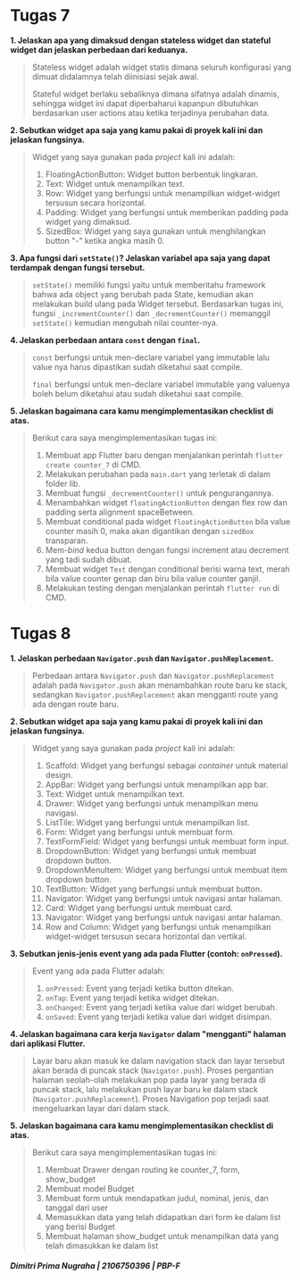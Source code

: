 # Tugas 7

**1. Jelaskan apa yang dimaksud dengan stateless widget dan stateful widget dan jelaskan perbedaan dari keduanya.**
>Stateless widget adalah widget statis dimana seluruh konfigurasi yang dimuat didalamnya telah diinisiasi sejak awal.
>
>Stateful widget berlaku sebaliknya dimana sifatnya adalah dinamis, sehingga widget ini dapat diperbaharui kapanpun dibutuhkan berdasarkan user actions atau ketika terjadinya perubahan data.

**2. Sebutkan widget apa saja yang kamu pakai di proyek kali ini dan jelaskan fungsinya.**
>Widget yang saya gunakan pada _project_ kali ini adalah:
>
>1. FloatingActionButton: Widget button berbentuk lingkaran.
>2. Text: Widget untuk menampilkan text.
>3. Row: Widget yang berfungsi untuk menampilkan widget-widget tersusun secara horizontal.
>4. Padding: Widget yang berfungsi untuk memberikan padding pada widget yang dimaksud.
>5. SizedBox: Widget yang saya gunakan untuk menghilangkan button "-" ketika angka masih 0.

**3. Apa fungsi dari `setState()`? Jelaskan variabel apa saja yang dapat terdampak dengan fungsi tersebut.**
>`setState()` memiliki fungsi yaitu untuk memberitahu framework bahwa ada object yang berubah pada State, kemudian akan melakukan build ulang pada Widget tersebut. Berdasarkan tugas ini, fungsi `_incrementCounter()` dan `_decrementCounter()` memanggil `setState()` kemudian mengubah nilai counter-nya.

**4. Jelaskan perbedaan antara `const` dengan `final`.**
>`const` berfungsi untuk men-declare variabel yang immutable lalu value nya harus dipastikan sudah diketahui saat compile.
>
>`final` berfungsi untuk men-declare variabel immutable yang valuenya boleh belum diketahui atau sudah diketahui saat compile.

**5. Jelaskan bagaimana cara kamu mengimplementasikan checklist di atas.**
>Berikut cara saya mengimplementasikan tugas ini:
>
>1. Membuat app Flutter baru dengan menjalankan perintah `flutter create counter_7` di CMD.
>2. Melakukan perubahan pada `main.dart` yang terletak di dalam folder lib.
>3. Membuat fungsi `_decrementCounter()` untuk pengurangannya.
>4. Menambahkan widget `floatingActionButton` dengan flex row dan padding serta alignment spaceBetween.
>5. Membuat conditional pada widget `floatingActionButton` bila value counter masih 0, maka akan digantikan dengan `sizedBox` transparan.
>6. Mem-_bind_ kedua button dengan fungsi increment atau decrement yang tadi sudah dibuat.
>7. Membuat widget `Text` dengan conditional berisi warna text, merah bila value counter genap dan biru bila value counter ganjil.
>8. Melakukan testing dengan menjalankan perintah `flutter run` di CMD.

# Tugas 8

**1. Jelaskan perbedaan `Navigator.push` dan `Navigator.pushReplacement`.**
>Perbedaan antara `Navigator.push` dan `Navigator.pushReplacement` adalah pada `Navigator.push` akan menambahkan route baru ke stack, sedangkan `Navigator.pushReplacement` akan mengganti route yang ada dengan route baru.

**2. Sebutkan widget apa saja yang kamu pakai di proyek kali ini dan jelaskan fungsinya.**
>Widget yang saya gunakan pada _project_ kali ini adalah:
>
>1. Scaffold: Widget yang berfungsi sebagai _container_ untuk material design.
>2. AppBar: Widget yang berfungsi untuk menampilkan app bar.
>3. Text: Widget untuk menampilkan text.
>4. Drawer: Widget yang berfungsi untuk menampilkan menu navigasi.
>5. ListTile: Widget yang berfungsi untuk menampilkan list.
>6. Form: Widget yang berfungsi untuk membuat form.
>7. TextFormField: Widget yang berfungsi untuk membuat form input.
>8. DropdownButton: Widget yang berfungsi untuk membuat dropdown button.
>9. DropdownMenuItem: Widget yang berfungsi untuk membuat item dropdown button.
>10. TextButton: Widget yang berfungsi untuk membuat button.
>11. Navigator: Widget yang berfungsi untuk navigasi antar halaman.
>12. Card: Widget yang berfungsi untuk membuat card.
>13. Navigator: Widget yang berfungsi untuk navigasi antar halaman.
>14. Row and Column: Widget yang berfungsi untuk menampilkan widget-widget tersusun secara horizontal dan vertikal.

**3. Sebutkan jenis-jenis event yang ada pada Flutter (contoh: `onPressed`).**
>Event yang ada pada Flutter adalah:
>
>1. `onPressed`: Event yang terjadi ketika button ditekan.
>2. `onTap`: Event yang terjadi ketika widget ditekan.
>3. `onChanged`: Event yang terjadi ketika value dari widget berubah.
>4. `onSaved`: Event yang terjadi ketika value dari widget disimpan.

**4. Jelaskan bagaimana cara kerja `Navigator` dalam "mengganti" halaman dari aplikasi Flutter.**
>Layar baru akan masuk ke dalam navigation stack dan layar tersebut akan berada di puncak stack (`Navigator.push`). Proses pergantian halaman seolah-olah melakukan pop pada layar yang berada di puncak stack, lalu melakukan push layar baru ke dalam stack (`Navigator.pushReplacement`). Proses Navigation pop terjadi saat mengeluarkan layar dari dalam stack.

**5. Jelaskan bagaimana cara kamu mengimplementasikan checklist di atas.**
>Berikut cara saya mengimplementasikan tugas ini:
>
>1. Membuat Drawer dengan routing ke counter_7, form, show_budget
>2. Membuat model Budget
>3. Membuat form untuk mendapatkan judul, nominal, jenis, dan tanggal dari user
>4. Memasukkan data yang telah didapatkan dari form ke dalam list yang berisi Budget
>5. Membuat halaman show_budget untuk menampilkan data yang telah dimasukkan ke dalam list


##### _Dimitri Prima Nugraha | 2106750396 | PBP-F_
